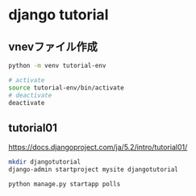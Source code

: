 # django tutorial

## vnevファイル作成

```zsh
python -m venv tutorial-env
```

```zsh
# activate
source tutorial-env/bin/activate
# deactivate
deactivate
```

## tutorial01

<https://docs.djangoproject.com/ja/5.2/intro/tutorial01/>

```zsh
mkdir djangotutorial
django-admin startproject mysite djangotutorial

python manage.py startapp polls

```
